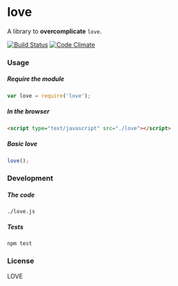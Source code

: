 # love

A library to **overcomplicate** `love`.

[![Build Status](https://travis-ci.org/hmert/love.svg?branch=master)](https://travis-ci.org/hmert/love)
[![Code Climate](https://codeclimate.com/github/hmert/love.png)](https://codeclimate.com/github/hmert/love)

### Usage
##### Require the module
```javascript
var love = require('love');
```

##### In the browser
```html
<script type="text/javascript" src="./love"></script>
```

##### Basic love
```javascript
love();
```


### Development
##### The code
```
./love.js
```

##### Tests
```
npm test
```
### License
LOVE
